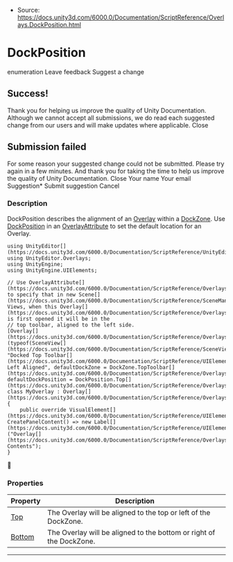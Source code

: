 * Source: https://docs.unity3d.com/6000.0/Documentation/ScriptReference/Overlays.DockPosition.html

# DockPosition
enumeration
Leave feedback
Suggest a change
## Success!
Thank you for helping us improve the quality of Unity Documentation. Although we cannot accept all submissions, we do read each suggested change from our users and will make updates where applicable.
Close
## Submission failed
For some reason your suggested change could not be submitted. Please <a>try again</a> in a few minutes. And thank you for taking the time to help us improve the quality of Unity Documentation.
Close
Your name Your email Suggestion* Submit suggestion
Cancel
### Description
DockPosition describes the alignment of an [Overlay](https://docs.unity3d.com/6000.0/Documentation/ScriptReference/Overlays.Overlay.html) within a [DockZone](https://docs.unity3d.com/6000.0/Documentation/ScriptReference/Overlays.DockZone.html).
Use [DockPosition](https://docs.unity3d.com/6000.0/Documentation/ScriptReference/Overlays.DockPosition.html) in an [OverlayAttribute](https://docs.unity3d.com/6000.0/Documentation/ScriptReference/Overlays.OverlayAttribute.html) to set the default location for an Overlay.
```
using UnityEditor[](https://docs.unity3d.com/6000.0/Documentation/ScriptReference/UnityEditor.html);
using UnityEditor.Overlays;
using UnityEngine;
using UnityEngine.UIElements;  
  
// Use OverlayAttribute[](https://docs.unity3d.com/6000.0/Documentation/ScriptReference/Overlays.OverlayAttribute.html) to specify that in new Scene[](https://docs.unity3d.com/6000.0/Documentation/ScriptReference/SceneManagement.Scene.html) Views, when this Overlay[](https://docs.unity3d.com/6000.0/Documentation/ScriptReference/Overlays.Overlay.html) is first opened it will be in the
// top toolbar, aligned to the left side.
[Overlay[](https://docs.unity3d.com/6000.0/Documentation/ScriptReference/Overlays.Overlay.html)(typeof(SceneView[](https://docs.unity3d.com/6000.0/Documentation/ScriptReference/SceneView.html)), "Docked Top Toolbar[](https://docs.unity3d.com/6000.0/Documentation/ScriptReference/UIElements.Toolbar.html), Left Aligned", defaultDockZone = DockZone.TopToolbar[](https://docs.unity3d.com/6000.0/Documentation/ScriptReference/Overlays.DockZone.TopToolbar.html), defaultDockPosition = DockPosition.Top[](https://docs.unity3d.com/6000.0/Documentation/ScriptReference/Overlays.DockPosition.Top.html))]
class MyOverlay : Overlay[](https://docs.unity3d.com/6000.0/Documentation/ScriptReference/Overlays.Overlay.html)
{
    public override VisualElement[](https://docs.unity3d.com/6000.0/Documentation/ScriptReference/UIElements.VisualElement.html) CreatePanelContent() => new Label[](https://docs.unity3d.com/6000.0/Documentation/ScriptReference/UIElements.Label.html)("Overlay[](https://docs.unity3d.com/6000.0/Documentation/ScriptReference/Overlays.Overlay.html) Contents");
}

```

### Properties
Property | Description  
---|---  
[Top](https://docs.unity3d.com/6000.0/Documentation/ScriptReference/Overlays.DockPosition.Top.html) | The Overlay will be aligned to the top or left of the DockZone.  
[Bottom](https://docs.unity3d.com/6000.0/Documentation/ScriptReference/Overlays.DockPosition.Bottom.html) | The Overlay will be aligned to the bottom or right of the DockZone.  
* * *
